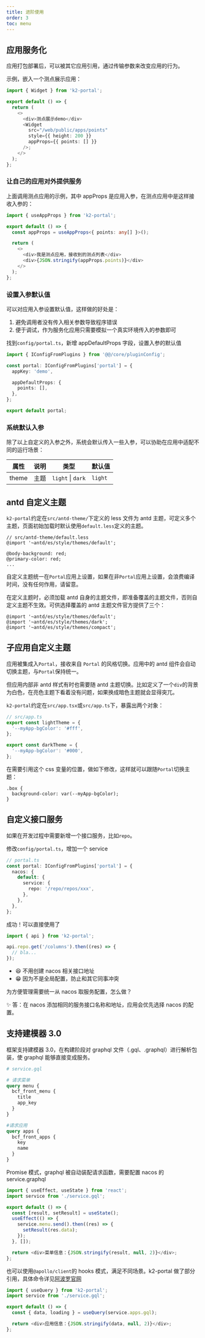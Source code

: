 ```yaml
---
title: 进阶使用
order: 3
toc: menu
---
```


## 应用服务化

应用打包部署后，可以被其它应用引用，通过传输参数来改变应用的行为。

示例，嵌入一个测点展示应用：

```ts
import { Widget } from 'k2-portal';

export default () => {
  return (
    <>
      <div>测点展示demo</div>
      <Widget
        src="/web/public/apps/points"
        style={{ height: 200 }}
        appProps={{ points: [] }}
      />;
    </>
  );
};
```

### 让自己的应用对外提供服务

上面调用测点应用的示例，其中 appProps 是应用入参，在测点应用中是这样接收入参的：

```ts
import { useAppProps } from 'k2-portal';

export default () => {
  const appProps = useAppProps<{ points: any[] }>();

  return (
    <>
      <div>我是测点应用，接收到的测点列表</div>
      <div>{JSON.stringify(appProps.points)}</div>
    </>
  );
};
```

### 设置入参默认值

可以对应用入参设置默认值，这样做的好处是：

1. 避免调用者没有传入相关参数导致程序错误
2. 便于调试，作为服务化应用只需要模拟一个真实环境传入的参数即可

找到`config/portal.ts`，新增 appDefaultProps 字段，设置入参的默认值

```ts
import { IConfigFromPlugins } from '@@/core/pluginConfig';

const portal: IConfigFromPlugins['portal'] = {
  appKey: 'demo',

  appDefaultProps: {
    points: [],
  },
};

export default portal;
```

### 系统默认入参

除了以上自定义的入参之外，系统会默认传入一些入参，可以协助在应用中适配不同的运行场景：

| 属性  | 说明 | 类型              | 默认值  |
| ----- | ---- | ----------------- | ------- |
| theme | 主题 | `light` \| `dark` | `light` |

## antd 自定义主题

`k2-portal`约定在`src/antd-theme/`下定义的 less 文件为 antd 主题，可定义多个主题，页面初始加载时默认使用`default.less`定义的主题。

```less
// src/antd-theme/default.less
@import '~antd/es/style/themes/default';

@body-background: red;
@primary-color: red;
...
```

<Alert type="error">自定义主题统一在`Portal`应用上设置，如果在非`Portal`应用上设置，会浪费编译时间，没有任何作用，请留意。</Alert>

<Alert type="warning">在定义主题时，必须加载 antd 自身的主题文件，即准备覆盖的主题文件，否则自定义主题不生效。可供选择覆盖的 antd 主题文件官方提供了三个：</Alert>

```less
@import '~antd/es/style/themes/default';
@import '~antd/es/style/themes/dark';
@import '~antd/es/style/themes/compact';
```

## 子应用自定义主题

应用被集成入`Portal`，接收来自 `Portal` 的风格切换。应用中的 antd 组件会自动切换主题，与`Portal`保持统一。

但应用内部非 antd 样式有时也需要随 antd 主题切换。比如定义了一个`div`的背景为白色，在亮色主题下看着没有问题，如果换成暗色主题就会显得突兀。

`k2-portal`约定在`src/app.tsx`或`src/app.ts`下，暴露出两个对象：

```ts
// src/app.ts
export const lightTheme = {
  '--myApp-bgColor': '#fff',
};

export const darkTheme = {
  '--myApp-bgColor': '#000',
};
```

在需要引用这个 css 变量的位置，做如下修改，这样就可以跟随`Portal`切换主题：

```less
.box {
  background-color: var(--myApp-bgColor);
}
```

## 自定义接口服务

如果在开发过程中需要新增一个接口服务，比如`repo`。

修改`config/portal.ts`，增加一个 service

```ts
// portal.ts
const portal: IConfigFromPlugins['portal'] = {
  nacos: {
    default: {
      service: {
        repo: '/repo/repos/xxx',
      },
    },
  },
};
```

成功！可以直接使用了

```ts
import { api } from 'k2-portal';

api.repo.get('/columns').then((res) => {
  // bla...
});
```

- 😆 不用创建 nacos 相关接口地址
- 😁 因为不是全局配置，防止和其它同事冲突

<Alert type="warning">为方便管理需要统一从 nacos 取服务配置，怎么做？</Alert>

✨ 答：在 nacos 添加相同的服务接口名称和地址，应用会优先选择 nacos 的配置。

## 支持建模器 3.0

框架支持建模器 3.0，在构建阶段对 graphql 文件（.gql、.graphql）进行解析包装，使 graphql 能够直接变成服务。

```graphql
# service.gql

# 请求菜单
query menu {
  bcf_front_menu {
    title
    app_key
  }
}

#请求应用
query apps {
  bcf_front_apps {
    key
    name
  }
}
```

Promise 模式，graphql 被自动装配请求函数，需要配置 nacos 的 service.graphql

```ts
import { useEffect, useState } from 'react';
import service from './service.gql';

export default () => {
  const [result, setResult] = useState();
  useEffect(() => {
    service.menu.send().then((res) => {
      setResult(res.data);
    });
  }, []);

  return <div>菜单信息：{JSON.stringify(result, null, 2)}</div>;
};
```

也可以使用`@apollo/client`的 hooks 模式，满足不同场景。k2-portal 做了部分引用，具体命令详见[阿波罗官网](https://www.apollographql.com/docs/react/data/queries)

```ts
import { useQuery } from 'k2-portal';
import service from './service.gql';

export default () => {
  const { data, loading } = useQuery(service.apps.gql);

  return <div>应用信息：{JSON.stringify(data, null, 2)}</div>;
};
```
